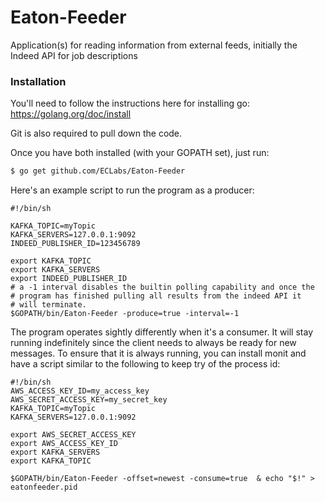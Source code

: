 # Eaton-Feeder
Application(s) for reading information from external feeds, initially the Indeed API for job descriptions
### Installation

You'll need to follow the instructions here for installing go: https://golang.org/doc/install

Git is also required to pull down the code.

Once you have both installed (with your GOPATH set), just run:

```sh
$ go get github.com/ECLabs/Eaton-Feeder
```

Here's an example script to run the program as a producer:

```
#!/bin/sh

KAFKA_TOPIC=myTopic
KAFKA_SERVERS=127.0.0.1:9092
INDEED_PUBLISHER_ID=123456789

export KAFKA_TOPIC
export KAFKA_SERVERS
export INDEED_PUBLISHER_ID
# a -1 interval disables the builtin polling capability and once the 
# program has finished pulling all results from the indeed API it
# will terminate.
$GOPATH/bin/Eaton-Feeder -produce=true -interval=-1
```

The program operates sightly differently when it's a consumer.  It will stay running indefinitely since the client needs to always be ready for new messages.  To ensure that it is always running, you can install monit and have a script similar to the following to keep try of the process id:

```
#!/bin/sh
AWS_ACCESS_KEY_ID=my_access_key
AWS_SECRET_ACCESS_KEY=my_secret_key
KAFKA_TOPIC=myTopic
KAFKA_SERVERS=127.0.0.1:9092

export AWS_SECRET_ACCESS_KEY
export AWS_ACCESS_KEY_ID
export KAFKA_SERVERS
export KAFKA_TOPIC

$GOPATH/bin/Eaton-Feeder -offset=newest -consume=true  & echo "$!" > eatonfeeder.pid

```
